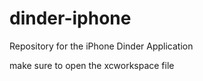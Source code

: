 # dinder-iphone
Repository for the iPhone Dinder Application

make sure to open the xcworkspace file
